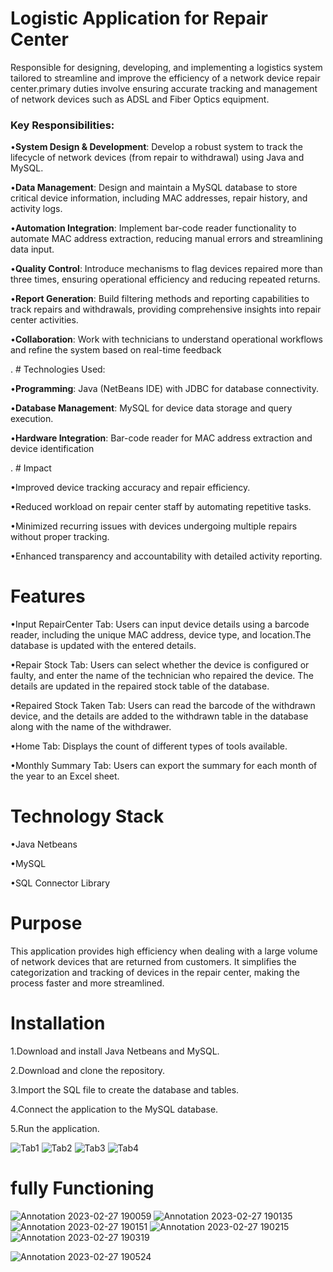 # Logistic Application for Repair Center

Responsible for designing, developing, and implementing a logistics system tailored to streamline and improve the efficiency of a network device repair center.primary duties involve ensuring accurate tracking and management of network devices such as ADSL and Fiber Optics equipment.

### Key Responsibilities:
<p>&#x2022;<b>System Design & Development</b>: Develop a robust system to track the lifecycle of network devices (from repair to withdrawal) using Java and MySQL.
<p>&#x2022;<b>Data Management</b>: Design and maintain a MySQL database to store critical device information, including MAC addresses, repair history, and activity logs.
<p>&#x2022;<b>Automation Integration</b>: Implement bar-code reader functionality to automate MAC address extraction, reducing manual errors and streamlining data input.
<p>&#x2022;<b>Quality Control</b>: Introduce mechanisms to flag devices repaired more than three times, ensuring operational efficiency and reducing repeated returns.
<p>&#x2022;<b>Report Generation</b>: Build filtering methods and reporting capabilities to track repairs and withdrawals, providing comprehensive insights into repair center activities.
<p>&#x2022;<b>Collaboration</b>: Work with technicians to understand operational workflows and refine the system based on real-time feedback</p>.
# Technologies Used:
<p>&#x2022;<b>Programming</b>: Java (NetBeans IDE) with JDBC for database connectivity.
<p>&#x2022;<b>Database Management</b>: MySQL for device data storage and query execution.
<p>&#x2022;<b>Hardware Integration</b>: Bar-code reader for MAC address extraction and device identification</p>.
# Impact
<p>&#x2022;Improved device tracking accuracy and repair efficiency.
<p>&#x2022;Reduced workload on repair center staff by automating repetitive tasks.
<p>&#x2022;Minimized recurring issues with devices undergoing multiple repairs without proper tracking.
<p>&#x2022;Enhanced transparency and accountability with detailed activity reporting.

# Features

<p>&#x2022;Input RepairCenter Tab: Users can input device details using a barcode reader, including the unique MAC address, device type, and location.The database is updated with the entered details.</p>
<p>&#x2022;Repair Stock Tab: Users can select whether the device is configured or faulty, and enter the name of the technician who repaired the device. The details are updated in the repaired stock table of the database.</p>
<p>&#x2022;Repaired Stock Taken Tab: Users can read the barcode of the withdrawn device, and the details are added to the withdrawn table in the database along with the name of the withdrawer.</p>
<p>&#x2022;Home Tab: Displays the count of different types of tools available.</p>
<p>&#x2022;Monthly Summary Tab: Users can export the summary for each month of the year to an Excel sheet.</p>

# Technology Stack

<p>&#x2022;Java Netbeans</p>
<p>&#x2022;MySQL</p>
<p>&#x2022;SQL Connector Library</p>

# Purpose

This application provides high efficiency when dealing with a large volume of network devices that are returned from customers. It simplifies the categorization and tracking of devices in the repair center, making the process faster and more streamlined.

# Installation

1.Download and install Java Netbeans and MySQL.

2.Download and clone the repository.

3.Import the SQL file to create the database and tables.

4.Connect the application to the MySQL database.

5.Run the application.

![Tab1](https://user-images.githubusercontent.com/117608882/221513165-c85c9249-e6cb-41e4-8558-5c502c5e6ff0.png)
![Tab2](https://user-images.githubusercontent.com/117608882/221508783-b88e0f53-de22-442e-8787-3ce7954fac92.png)
![Tab3](https://user-images.githubusercontent.com/117608882/221508808-e99d4c62-e064-4e77-b78d-b9d45a088792.png)
![Tab4](https://user-images.githubusercontent.com/117608882/221508829-ca737771-dc3f-4727-9ea6-22c77a95d5db.png)

# fully Functioning 

![Annotation 2023-02-27 190059](https://user-images.githubusercontent.com/117608882/221620233-67d48b57-1450-4918-b45c-46167f981edc.png)
![Annotation 2023-02-27 190135](https://user-images.githubusercontent.com/117608882/221620259-b66c41bd-57bc-4ef3-889d-7d2c95387b57.png)
![Annotation 2023-02-27 190151](https://user-images.githubusercontent.com/117608882/221620327-a91bc65c-8dc0-4eb2-ab39-28f240127f9b.png)
![Annotation 2023-02-27 190215](https://user-images.githubusercontent.com/117608882/221620347-54a07f23-c0b6-4a18-8a99-9620c621a420.png)
![Annotation 2023-02-27 190319](https://user-images.githubusercontent.com/117608882/221620560-0d9f9c44-d274-451c-9686-d52ec26c854b.png)





![Annotation 2023-02-27 190524](https://user-images.githubusercontent.com/117608882/221620625-34bb4de5-b3ba-448a-8f91-5aba7568fc08.png)



